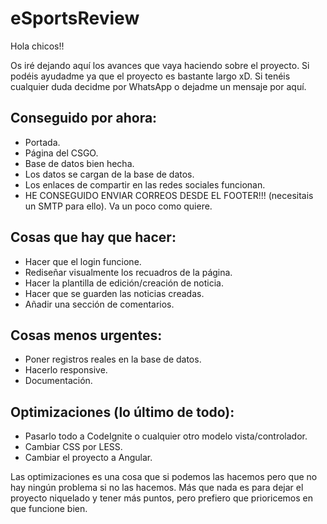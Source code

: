 # eSportsReview

Hola chicos!!

Os iré dejando aquí los avances que vaya haciendo sobre el proyecto. Si podéis ayudadme ya que el proyecto es bastante largo xD. 
Si tenéis cualquier duda decidme por WhatsApp o dejadme un mensaje por aquí.

## Conseguido por ahora:

- Portada.
- Página del CSGO.
- Base de datos bien hecha.
- Los datos se cargan de la base de datos.
- Los enlaces de compartir en las redes sociales funcionan.
- HE CONSEGUIDO ENVIAR CORREOS DESDE EL FOOTER!!! (necesitais un SMTP para ello). Va un poco como quiere.

## Cosas que hay que hacer:

- Hacer que el login funcione.
- Rediseñar visualmente los recuadros de la página.
- Hacer la plantilla de edición/creación de noticia.
- Hacer que se guarden las noticias creadas.
- Añadir una sección de comentarios.

## Cosas menos urgentes:

- Poner registros reales en la base de datos.
- Hacerlo responsive.
- Documentación.

## Optimizaciones (lo último de todo):

- Pasarlo todo a CodeIgnite o cualquier otro modelo vista/controlador.
- Cambiar CSS por LESS.
- Cambiar el proyecto a Angular.

Las optimizaciones es una cosa que si podemos las hacemos pero que no hay ningún problema si no las hacemos. Más que nada es para dejar el proyecto niquelado y tener más puntos, pero prefiero que prioricemos en que funcione bien.

